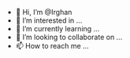 - 👋 Hi, I’m @Irghan
- 👀 I’m interested in ...
- 🌱 I’m currently learning ...
- 💞️ I’m looking to collaborate on ...
- 📫 How to reach me ...

<!---
Irghan/Irghan is a ✨ special ✨ repository because its `README.md` (this file) appears on your GitHub profile.
You can click the Preview link to take a look at your changes.
--->
